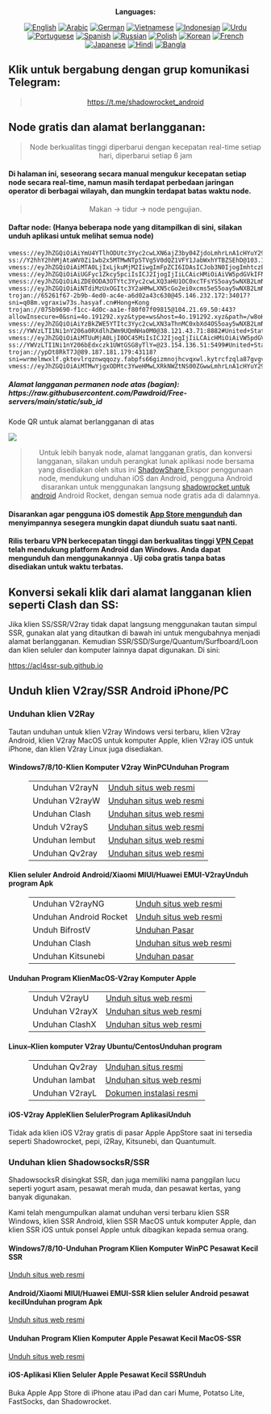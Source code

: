 
<div align="center">

**Languages:**

[![English](https://img.shields.io/badge/Language-English-red?style=for-the-badge)](README-en.md)
[![Arabic](https://img.shields.io/badge/Language-Arabic-red?style=for-the-badge)](README-ar.md)
[![German](https://img.shields.io/badge/Language-German-red?style=for-the-badge)](README-de.md)
[![Vietnamese](https://img.shields.io/badge/Language-Vietnamese-red?style=for-the-badge)](README-vi.md)
[![Indonesian](https://img.shields.io/badge/Language-Indonesian-red?style=for-the-badge)](README-id.md)
[![Urdu](https://img.shields.io/badge/Language-Urdu-red?style=for-the-badge)](README-ur-PK.md)
[![Portuguese](https://img.shields.io/badge/Language-Portuguese-red?style=for-the-badge)](README-pt-BR.md)
[![Spanish](https://img.shields.io/badge/Language-Spanish-red?style=for-the-badge)](README-es.md)
[![Russian](https://img.shields.io/badge/Language-Russian-red?style=for-the-badge)](README-ru.md)
[![Polish](https://img.shields.io/badge/Language-Polish-red?style=for-the-badge)](README-pl.md)
[![Korean](https://img.shields.io/badge/Language-Korean-red?style=for-the-badge)](README-ko-KR.md)
[![French](https://img.shields.io/badge/Language-French-red?style=for-the-badge)](README-fr.md)
[![Japanese](https://img.shields.io/badge/Language-Japanese-red?style=for-the-badge)](README-ja.md)
[![Hindi](https://img.shields.io/badge/Language-Hindi-red?style=for-the-badge)](README-hi.md)
[![Bangla](https://img.shields.io/badge/Language-Bangla-red?style=for-the-badge)](README-bn.md)

</div>
<h2>Klik untuk bergabung dengan grup komunikasi Telegram:</h2>
 <blockquote>
 <p style="text-align: center;"><a href="https://t.me/shadowrocket_android">https://t.me/shadowrocket_android</a></p>
 </blockquote>
 <h2>Node gratis dan alamat berlangganan:</h2>
 <blockquote>
 <p style="text-align: center;">Node berkualitas tinggi diperbarui dengan kecepatan real-time setiap hari, diperbarui setiap 6 jam</p>
 </blockquote>
 <h4>Di halaman ini, seseorang secara manual mengukur kecepatan setiap node secara real-time, namun masih terdapat perbedaan jaringan operator di berbagai wilayah, dan mungkin terdapat batas waktu node. </h4>
 <blockquote>
 <p style="text-align: center;">Makan -> tidur -> node pengujian. </p>
 </blockquote>
 <h4>Daftar node: (Hanya beberapa node yang ditampilkan di sini, silakan unduh aplikasi untuk melihat semua node)</h4>
    
```
vmess://eyJhZGQiOiAiYmU4YTlhODUtc3Yyc2cwLXN6ajZ3by04ZjdoLmhrLnA1cHYuY29tIiwgInYiOiAiMiIsICJwcyI6ICJIb25nIEtvbmciLCAicG9ydCI6IDgwLCAiaWQiOiAiYjFlMGVjYzQtYzdhZi0xMWVkLWE4YmYtZjIzYzkxY2ZiYmM5IiwgImFpZCI6ICIyIiwgIm5ldCI6ICJ3cyIsICJ0eXBlIjogIiIsICJob3N0IjogImJyb2FkY2FzdGx2LmNoYXQuYmlsaWJpbGkuY29tIiwgInBhdGgiOiAiLyIsICJ0bHMiOiAiIn0=
ss://Y2hhY2hhMjAtaWV0Zi1wb2x5MTMwNTp5TVg5V0dQZ1VFY1JabWxhYTBZSEhD@103.106.1.92:23492#Moldova
vmess://eyJhZGQiOiAiMTA0LjIxLjkuMjM2IiwgImFpZCI6IDAsICJob3N0IjogImhtczE5LmJlc3QtdGl6aS50b3AiLCAiaWQiOiAiNjJhYTVmODAtMDMyOC00MDA0LWEzNzUtN2Y1YTU5ZGY0MDIyIiwgIm5ldCI6ICJ3cyIsICJwYXRoIjogIi9saW5rd3MiLCAicG9ydCI6IDQ0MywgInBzIjogIlVuaXRlZCBTdGF0ZXMiLCAidGxzIjogInRscyIsICJ0eXBlIjogImF1dG8iLCAic2VjdXJpdHkiOiAiYXV0byIsICJza2lwLWNlcnQtdmVyaWZ5IjogdHJ1ZSwgInNuaSI6ICIifQ==
vmess://eyJhZGQiOiAiUGFyc1Zkcy5pciIsICJ2IjogIjIiLCAicHMiOiAiVW5pdGVkIFN0YXRlcyIsICJwb3J0IjogNDQzLCAiaWQiOiAiNjJhYTVmODAtMDMyOC00MDA0LWEzNzUtN2Y1YTU5ZGY0MDIyIiwgImFpZCI6ICIwIiwgIm5ldCI6ICJ3cyIsICJ0eXBlIjogIiIsICJob3N0IjogImhtczE5LmJlc3QtdGl6aS50b3AiLCAicGF0aCI6ICIvbGlua3dzIiwgInRscyI6ICJ0bHMifQ==
vmess://eyJhZGQiOiAiZDE0ODA3OTYtc3Yyc2cwLXQ3aHU1OC0xcTFsYS5oay5wNXB2LmNvbSIsICJ2IjogIjIiLCAicHMiOiAiSG9uZyBLb25nIiwgInBvcnQiOiA4MCwgImlkIjogIjI1YjQ2OTU0LTlhMzMtMTFlZS04Yjg2LWYyM2M5MWNmYmJjOSIsICJhaWQiOiAiMiIsICJuZXQiOiAid3MiLCAidHlwZSI6ICIiLCAiaG9zdCI6ICJicm9hZGNhc3Rsdi5jaGF0LmJpbGliaWxpLmNvbSIsICJwYXRoIjogIi8iLCAidGxzIjogIiJ9
vmess://eyJhZGQiOiAiNTdiMzUxOGItc3Y2aHMwLXN5cGo2ei0xcms5eS5oay5wNXB2LmNvbSIsICJ2IjogIjIiLCAicHMiOiAiSG9uZyBLb25nIiwgInBvcnQiOiA4MCwgImlkIjogIjg4ZjZlM2M0LTFkMDEtMTFlZi04MTJjLWYyM2M5MWNmYmJjOSIsICJhaWQiOiAiMiIsICJuZXQiOiAid3MiLCAidHlwZSI6ICIiLCAiaG9zdCI6ICJicm9hZGNhc3Rsdi5jaGF0LmJpbGliaWxpLmNvbSIsICJwYXRoIjogIi8iLCAidGxzIjogIiJ9
trojan://65261f67-2b9b-4ed0-ac4e-a6d02a43c630@45.146.232.172:34017?sni=q08m.vgraxiw73s.hasyaf.cn#Hong+Kong
trojan://075b9690-f1cc-4d0c-aa1e-f80f07f09815@104.21.69.50:443?allowInsecure=0&sni=4o.191292.xyz&type=ws&host=4o.191292.xyz&path=/w8oHMEEc9tWBZ57XYkE#United+States
vmess://eyJhZGQiOiAiYzBkZWE5YTItc3Yyc2cwLXN3aThnMC0xbXd4OS5oay5wNXB2LmNvbSIsICJ2IjogIjIiLCAicHMiOiAiSG9uZyBLb25nIiwgInBvcnQiOiA4MCwgImlkIjogIjMwODQ1ZGZjLWNkNjUtMTFlZS04MGE5LWYyM2M5MWNmYmJjOSIsICJhaWQiOiAiMiIsICJuZXQiOiAid3MiLCAidHlwZSI6ICIiLCAiaG9zdCI6ICJicm9hZGNhc3Rsdi5jaGF0LmJpbGliaWxpLmNvbSIsICJwYXRoIjogIi8iLCAidGxzIjogIiJ9
ss://YWVzLTI1Ni1nY206a0RXdlhZWm9UQmNHa0M0@38.121.43.71:8882#United+States
vmess://eyJhZGQiOiAiMTUuMjA0LjI0OC45MiIsICJ2IjogIjIiLCAicHMiOiAiVW5pdGVkIFN0YXRlcyIsICJwb3J0IjogMzA1NjIsICJpZCI6ICI4MjQ2NjcxNS02YTU4LTQwNDYtYTM2My1hMGQxOGU1YjJhYjQiLCAiYWlkIjogIjAiLCAibmV0IjogInRjcCIsICJ0eXBlIjogIiIsICJob3N0IjogIiIsICJwYXRoIjogIiIsICJ0bHMiOiAiIn0=
ss://YWVzLTI1Ni1nY206bEdxczk1UWtGSG8yTlY=@23.154.136.51:5499#United+States
trojan://ypDt8RkT7J@89.187.181.179:43118?sni=wrmelmwxlf.gktevlrqznwqqozy.fabpfs66gizmnojhcvqxwl.kytrcfzqla87gvgvs6c7kjnrubuh.cc#United+States
vmess://eyJhZGQiOiAiMTMwYjgxODMtc3YweHMwLXRkNWZtNS00ZGwwLmhrLnA1cHYuY29tIiwgInYiOiAiMiIsICJwcyI6ICJIb25nIEtvbmciLCAicG9ydCI6IDgwLCAiaWQiOiAiNTZiMDU2MDAtZTE0MC0xMWVjLWEzZGUtZjIzYzkxY2ZiYmM5IiwgImFpZCI6ICIyIiwgIm5ldCI6ICJ3cyIsICJ0eXBlIjogIiIsICJob3N0IjogIiIsICJwYXRoIjogIi8iLCAidGxzIjogIiJ9
```
<h5>Alamat langganan permanen node atas (bagian): https://raw.githubusercontent.com/Pawdroid/Free-servers/main/static/sub_id</h5>
 <p>Kode QR untuk alamat berlangganan di atas</p>
 <img src='https://raw.githubusercontent.com/Pawdroid/Free-servers/main/static/sub_id.png' lebar=250 tinggi=250>
 <blockquote style='text-align: center;'>Untuk lebih banyak node, alamat langganan gratis, dan konversi langganan, silakan unduh perangkat lunak aplikasi node bersama yang disediakan oleh situs ini <a href='https://shadowsharing.com'>ShadowShare </a> Ekspor penggunaan node, mendukung unduhan iOS dan Android, pengguna Android disarankan untuk menggunakan langsung <a href='https://github.com/Pawdroid/shadowrocket_for_android'>shadowrocket untuk android</a> Android Rocket, dengan semua node gratis ada di dalamnya. </blockquote>
 <h4>Disarankan agar pengguna iOS domestik <a href='https://apps.apple.com/cn/app/shadowshare/id1612647259'>App Store mengunduh</a> dan menyimpannya sesegera mungkin dapat diunduh suatu saat nanti.</h4>
 <h4>Rilis terbaru VPN berkecepatan tinggi dan berkualitas tinggi <a href='https://letsgovpn.com'>VPN Cepat</a> telah mendukung platform Android dan Windows. Anda dapat mengunduh dan menggunakannya . Uji coba gratis tanpa batas disediakan untuk waktu terbatas. </h4>
 <div class="nv-content-wrap entri-konten">
 <h2>Konversi sekali klik dari alamat langganan klien seperti Clash dan SS:</h2>
 <p>Jika klien SS/SSR/V2ray tidak dapat langsung menggunakan tautan simpul SSR, gunakan alat yang ditautkan di bawah ini untuk mengubahnya menjadi alamat berlangganan. Kemudian SSR/SSD/Surge/Quantum/Surfboard/Loon dan klien seluler dan komputer lainnya dapat digunakan. Di sini:</p>
 <p><a href="https://acl4ssr-sub.github.io" target="_blank" rel="noreferrer noopener nofollow">https://acl4ssr-sub.github.io</a></p>
 <h2>Unduh klien V2ray/SSR Android iPhone/PC</h2>
 <h3>Unduhan klien V2Ray</h3>
 <p>Tautan unduhan untuk klien V2ray Windows versi terbaru, klien V2ray Android, klien V2ray MacOS untuk komputer Apple, klien V2ray iOS untuk iPhone, dan klien V2ray Linux juga disediakan. </p>
 <h4>Windows7/8/10-<strong>Klien Komputer V2ray WinPC</strong>Unduhan Program</h4>
 <figure class="wp-block-table alignwide is-style-stripes"><table><tbody><tr><td>Unduhan V2rayN</td><td><a href="https://github. com/2dust/v2rayN/releases" target="_blank" rel="noreferrer noopener">Unduh situs web resmi</a></td></tr><tr><td>Unduhan V2rayW</td><td> <a href="https://github.com/Cenmrev/V2RayW/releases" target="_blank" rel="noreferrer noopener">Unduhan situs web resmi</a></td></tr><tr><td> Unduhan Clash</td><td><a href="https://github.com/Fndroid/clash_for_windows_pkg/releases" target="_blank" rel="noreferrer noopener">Unduhan situs web resmi</a></td> </tr><tr><td>Unduh V2rayS</td><td><a href="https://github.com/Shinlor/V2RayS/releases" target="_blank" rel="noreferrer noopener"> Unduhan situs web resmi</a></td></tr><tr><td>Unduhan lembut</td><td><a href="https://github.com/mellow-io/mellow/releases" target="_blank" rel="noreferrer noopener">Unduhan situs web resmi</a></td></tr><tr><td>Unduhan Qv2ray</td><td><a href= "https://github.com/Qv2ray/Qv2ray" target="_blank" rel="noreferrer noopener">Unduhan situs web resmi</a></td></tr></tbody></table></figure>
 <h4><strong>Klien seluler Android Android/Xiaomi MIUI/Huawei EMUI-V2ray</strong>Unduh program Apk</h4>
 <figure class="wp-block-table alignwide is-style-stripes"><table><tbody><tr><td>Unduhan V2rayNG</td><td><a href="https://github. com/2dust/v2rayNG/releases" target="_blank" rel="noreferrer noopener">Unduh situs web resmi</a></td></tr><tr><td>Unduhan Android Rocket</td><td><a href="https://github.com/Pawdroid/shadowrocket_for_android/releases" target="_blank" rel="noreferrer noopener">Unduh situs web resmi</a></td></tr><tr> <td>Unduh BifrostV</td><td><a rel="noreferrer noopener" href="https://www.appsapk.com/downloading/latest/com.github.dawndiy.bifrostv-0.6.8.apk " target="_blank">Unduhan Pasar</a></td></tr><tr><td>Unduhan Clash</td><td><a href="https://github.com/Kr328/ClashForAndroid/releases" target="_blank" rel="noreferrer noopener">Unduhan situs web resmi</a></td></tr><tr><td>Unduhan Kitsunebi</td><td><a rel =" noreferrer noopener" href="https://apkpure.com/kitsunebi/fun.kitsunebi.kitsunebi4android" target="_blank">Unduhan pasar</a></td></tr></tbody></table></figure>
 <h4><strong>Unduhan Program Klien</strong>MacOS-V2ray <strong>Komputer Apple</strong></h4>
 <figure class="wp-block-table alignwide is-style-stripes"><table><tbody><tr><td>Unduh V2rayU</td><td><a href="https://github. com/yanue/V2rayU/releases" target="_blank" rel="noreferrer noopener">Unduh situs web resmi</a></td></tr><tr><td>Unduhan V2rayX</td><td> <a href="https://github.com/Cenmrev/V2RayX/releases" target="_blank" rel="noreferrer noopener">Unduhan situs web resmi</a></td></tr><tr><td> Unduhan ClashX</td><td><a href="https://github.com/yichengchen/clashX/releases" target="_blank" rel="noreferrer noopener">Unduhan situs web resmi</a></td> </tr></tbody></table></figure>
 <h4><strong>Linux</strong>–<strong>Klien komputer V2ray Ubuntu/Centos</strong>Unduhan program</h4>
 <figure class="wp-block-table alignwide is-style-stripes"><table><tbody><tr><td>Unduhan Qv2ray</td><td><a href="https://github. com/Qv2ray/Qv2ray" target="_blank" rel="noreferrer noopener">Unduhan situs resmi</a></td></tr><tr><td>Unduhan lambat</td><td><a href ="https://github.com/mellow-io/mellow/releases" target="_blank" rel="noreferrer noopener">Unduhan situs web resmi</a></td></tr><tr><td> Unduhan V2rayL</td><td><a rel="noreferrer noopener" href="https://github.com/jiangxufeng/v2rayL" target="_blank">Dokumen instalasi resmi</a></td></tr></tbody></table></figure>
 <h4>iOS-<strong>V2ray Apple<strong>Klien Seluler</strong>Program Aplikasi</strong>Unduh</h4>
 <p>Tidak ada klien iOS V2ray gratis di pasar Apple AppStore saat ini tersedia seperti Shadowrocket, pepi, i2Ray, Kitsunebi, dan Quantumult. </p>
 <h3>Unduhan klien ShadowsocksR/SSR</h3>
 <p>ShadowsocksR disingkat SSR, dan juga memiliki nama panggilan lucu seperti yogurt asam, pesawat merah muda, dan pesawat kertas, yang banyak digunakan. </p>
 <p>Kami telah mengumpulkan alamat unduhan versi terbaru klien SSR Windows, klien SSR Android, klien SSR MacOS untuk komputer Apple, dan klien SSR iOS untuk ponsel Apple untuk dibagikan kepada semua orang. </p>
 <h4><strong>Windows7/8/10-Unduhan Program Klien Komputer WinPC Pesawat Kecil SSR</strong></h4>
 <p><a rel="noreferrer noopener" href="https://github.com/shadowsocksrr/shadowsocksr-csharp/releases" target="_blank">Unduh situs web resmi</a></p>
 <h4><strong><strong>Android/Xiaomi MIUI/Huawei EMUI-SSR klien seluler Android pesawat kecil</strong>Unduhan program Apk</strong></h4>
 <p><a rel="noreferrer noopener" href="https://github.com/shadowsocksrr/shadowsocksr-android/releases" target="_blank">Unduh situs web resmi</a></p>
 <h4><strong>Unduhan Program Klien Komputer Apple Pesawat Kecil MacOS-SSR</strong></h4>
 <p><a href="https://github.com/qinyuhang/ShadowsocksX-NG-R/releases" target="_blank" rel="noreferrer noopener">Unduh situs web resmi</a></p>
 <h4><strong>iOS-Aplikasi Klien Seluler Apple Pesawat Kecil SSR</strong>Unduh</h4>
 <p>Buka Apple App Store di iPhone atau iPad dan cari Mume, Potatso Lite, FastSocks, dan Shadowrocket. </p></div>
    